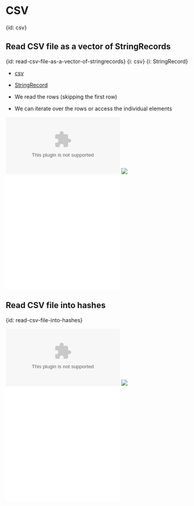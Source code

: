 # CSV
{id: csv}

## Read CSV file as a vector of StringRecords
{id: read-csv-file-as-a-vector-of-stringrecords}
{i: csv}
{i: StringRecord}

* [csv](https://crates.io/crates/csv)
* [StringRecord](https://docs.rs/csv/latest/csv/struct.StringRecord.html)

* We read the rows (skipping the first row)
* We can iterate over the rows or access the individual elements

![](examples/csv-stringrecord/planets.csv)
![](examples/csv-stringrecord/Cargo.toml)
![](examples/csv-stringrecord/src/main.rs)
![](examples/csv-stringrecord/out.txt)

## Read CSV file into hashes
{id: read-csv-file-into-hashes}

![](examples/csv-hash/planets.csv)
![](examples/csv-hash/Cargo.toml)
![](examples/csv-hash/src/main.rs)
![](examples/csv-hash/out.txt)

